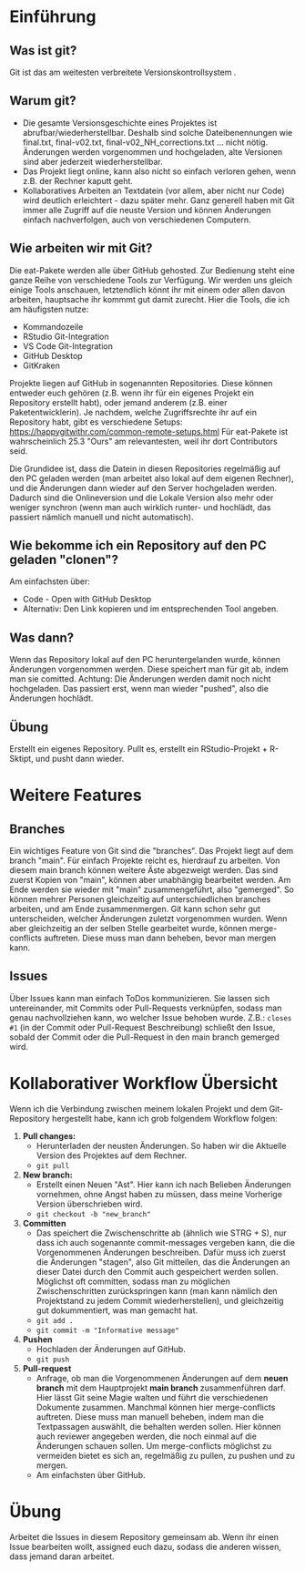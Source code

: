 # Einführung
## Was ist git?
Git ist das am weitesten verbreitete Versionskontrollsystem . 

## Warum git?
* Die gesamte Versionsgeschichte eines Projektes ist abrufbar/wiederherstellbar. Deshalb sind solche Dateibenennungen wie final.txt, final-v02.txt, final-v02_NH_corrections.txt ... nicht nötig. Änderungen werden vorgenommen und hochgeladen, alte Versionen sind aber jederzeit wiederherstellbar.
* Das Projekt liegt online, kann also nicht so einfach verloren gehen, wenn z.B. der Rechner kaputt geht.
* Kollaboratives Arbeiten an Textdatein (vor allem, aber nicht nur Code) wird deutlich erleichtert - dazu später mehr. Ganz generell haben mit Git immer alle Zugriff auf die neuste Version und können Änderungen einfach nachverfolgen, auch von verschiedenen Computern.

## Wie arbeiten wir mit Git?
Die eat-Pakete werden alle über GitHub gehosted. Zur Bedienung steht eine ganze Reihe von verschiedene Tools zur Verfügung. Wir werden uns gleich einige Tools anschauen, letztendlich könnt ihr mit einem oder allen davon arbeiten, hauptsache ihr kommmt gut damit zurecht.
Hier die Tools, die ich am häufigsten nutze:
* Kommandozeile
* RStudio Git-Integration
* VS Code Git-Integration
* GitHub Desktop
* GitKraken

Projekte liegen auf GitHub in sogenannten Repositories. Diese können entweder euch gehören (z.B. wenn ihr für ein eigenes Projekt ein Repository erstellt habt), oder jemand anderem (z.B. einer Paketentwicklerin). 
Je nachdem, welche Zugriffsrechte ihr auf ein Repository habt, gibt es verschiedene Setups: https://happygitwithr.com/common-remote-setups.html
Für eat-Pakete ist wahrscheinlich 25.3 "Ours" am relevantesten, weil ihr dort Contributors seid. 

Die Grundidee ist, dass die Datein in diesen Repositories regelmäßig auf den PC geladen werden (man arbeitet also lokal auf dem eigenen Rechner), und die Änderungen dann wieder auf den Server hochgeladen werden. Dadurch sind die Onlineversion und die Lokale Version also mehr oder weniger synchron (wenn man auch wirklich runter- und hochlädt, das passiert nämlich manuell und nicht automatisch). 

## Wie bekomme ich ein Repository auf den PC geladen "clonen"?
Am einfachsten über:
- Code - Open with GitHub Desktop
- Alternativ: Den Link kopieren und im entsprechenden Tool angeben. 

## Was dann?
Wenn das Repository lokal auf den PC heruntergelanden wurde, können Änderungen vorgenommen werden. 
Diese speichert man für git ab, indem man sie comitted. 
Achtung: Die Änderungen werden damit noch nicht hochgeladen.
Das passiert erst, wenn man wieder "pushed", also die Änderungen hochlädt.

## Übung
Erstellt ein eigenes Repository.
Pullt es, erstellt ein RStudio-Projekt + R-Sktipt, und pusht dann wieder. 

# Weitere Features
## Branches
Ein wichtiges Feature von Git sind die "branches".
Das Projekt liegt auf dem branch "main". 
Für einfach Projekte reicht es, hierdrauf zu arbeiten.
Von diesem main branch können weitere Äste abgezweigt werden.
Das sind zuerst Kopien von "main", können aber unabhängig bearbeitet werden.
Am Ende werden sie wieder mit "main" zusammengeführt, also "gemerged".
So können mehrer Personen gleichzeitig auf unterschiedlichen branches arbeiten, und am Ende zusammenmergen.
Git kann schon sehr gut unterscheiden, welcher Änderungen zuletzt vorgenommen wurden. 
Wenn aber gleichzeitig an der selben Stelle gearbeitet wurde, können merge-conflicts auftreten.
Diese muss man dann beheben, bevor man mergen kann.

## Issues
Über Issues kann man einfach ToDos kommunizieren. Sie lassen sich untereinander, mit Commits oder Pull-Requests verknüpfen, sodass man genau nachvollziehen kann, wo welcher Issue behoben wurde. Z.B.: `closes #1` (in der Commit oder Pull-Request Beschreibung) schließt den Issue, sobald der Commit oder die Pull-Request in den main branch gemerged wird.

# Kollaborativer Workflow Übersicht
Wenn ich die Verbindung zwischen meinem lokalen Projekt und dem Git-Repository hergestellt habe, kann ich grob folgendem Workflow folgen: 
1) **Pull changes:**
   - Herunterladen der neusten Änderungen. So haben wir die Aktuelle Version des Projektes auf dem Rechner.
   - `git pull`
2) **New branch:**
   - Erstellt einen Neuen "Ast". Hier kann ich nach Belieben Änderungen vornehmen, ohne Angst haben zu müssen, dass meine Vorherige Version überschrieben wird.
   - `git checkout -b "new_branch"`
3) **Committen**
   - Das speichert die Zwischenschritte ab (ähnlich wie STRG + S), nur dass ich auch sogenannte commit-messages vergeben kann, die die Vorgenommenen Änderungen beschreiben. Dafür muss ich zuerst die Änderungen "stagen", also Git mitteilen, das die Änderungen an dieser Datei durch den Commit auch gespeichert werden sollen. Möglichst oft committen, sodass man zu möglichen Zwischenschritten zurückspringen kann (man kann nämlich den Projektstand zu jedem Commit wiederherstellen), und gleichzeitig gut dokummentiert, was man gemacht hat. 
   - `git add .`
   - `git commit -m "Informative message"`
4) **Pushen**
   - Hochladen der Änderungen auf GitHub.
   - `git push`
5) **Pull-request**
   - Anfrage, ob man die Vorgenommenen Änderungen auf dem **neuen branch** mit dem Hauptprojekt **main branch** zusammenführen darf. Hier lässt Git seine Magie walten und führt die verschiedenen Dokumente zusammen. Manchmal können hier merge-conflicts auftreten. Diese muss man manuell beheben, indem man die Textpassagen auswählt, die behalten werden sollen. Hier können auch reviewer angegeben werden, die noch einmal auf die Änderungen schauen sollen. Um merge-conflicts möglichst zu vermeiden bietet es sich an, regelmäßig zu pullen, zu pushen und zu mergen. 
   - Am einfachsten über GitHub.

# Übung
Arbeitet die Issues in diesem Repository gemeinsam ab. Wenn ihr einen Issue bearbeiten wollt, assigned euch dazu, sodass die anderen wissen, dass jemand daran arbeitet.
